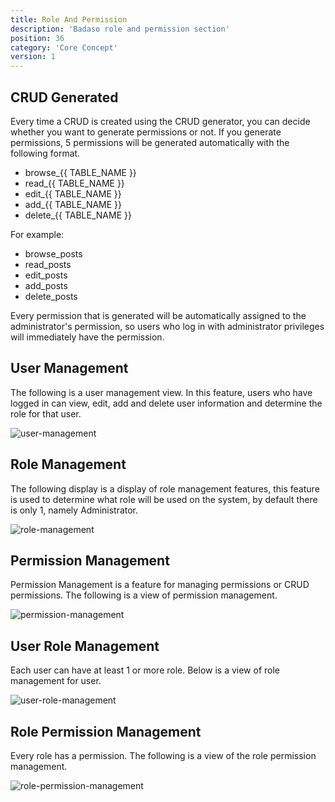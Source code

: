 ```yaml
---
title: Role And Permission
description: 'Badaso role and permission section'
position: 36
category: 'Core Concept'
version: 1
---
```


## CRUD Generated

Every time a CRUD is created using the CRUD generator, you can decide whether you want to generate permissions or not. If you generate permissions, 5 permissions will be generated automatically with the following format.

- browse_{{ TABLE_NAME }}
- read_{{ TABLE_NAME }}
- edit_{{ TABLE_NAME }}
- add_{{ TABLE_NAME }}
- delete_{{ TABLE_NAME }}

For example:

* browse_posts
* read_posts
* edit_posts
* add_posts
* delete_posts

Every permission that is generated will be automatically assigned to the administrator's permission, so users who log in with administrator privileges will immediately have the permission.

## User Management

The following is a user management view. In this feature, users who have logged in can view, edit, add and delete user information and determine the role for that user.

![user-management](role-permission/user-management.png)

## Role Management

The following display is a display of role management features, this feature is used to determine what role will be used on the system, by default there is only 1, namely Administrator.

![role-management](role-permission/role-management.png)

## Permission Management

Permission Management is a feature for managing permissions or CRUD permissions. The following is a view of permission management.

![permission-management](role-permission/permission-management.png)

## User Role Management

Each user can have at least 1 or more role. Below is a view of role management for user.

![user-role-management](role-permission/user-role-management.png)

## Role Permission Management

Every role has a permission. The following is a view of the role permission management.

![role-permission-management](role-permission/role-permission-management.png)